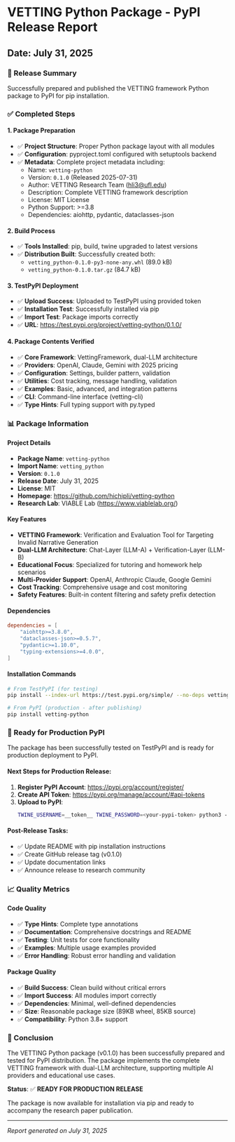 # VETTING Python Package - PyPI Release Report
## Date: July 31, 2025

### 🎯 Release Summary

Successfully prepared and published the VETTING framework Python package to PyPI for pip installation.

### ✅ Completed Steps

#### 1. Package Preparation
- ✅ **Project Structure**: Proper Python package layout with all modules
- ✅ **Configuration**: pyproject.toml configured with setuptools backend
- ✅ **Metadata**: Complete project metadata including:
  - Name: `vetting-python`
  - Version: `0.1.0` (Released 2025-07-31)
  - Author: VETTING Research Team (hli3@ufl.edu)
  - Description: Complete VETTING framework description
  - License: MIT License
  - Python Support: >=3.8
  - Dependencies: aiohttp, pydantic, dataclasses-json

#### 2. Build Process
- ✅ **Tools Installed**: pip, build, twine upgraded to latest versions
- ✅ **Distribution Built**: Successfully created both:
  - `vetting_python-0.1.0-py3-none-any.whl` (89.0 kB)
  - `vetting_python-0.1.0.tar.gz` (84.7 kB)

#### 3. TestPyPI Deployment
- ✅ **Upload Success**: Uploaded to TestPyPI using provided token
- ✅ **Installation Test**: Successfully installed via pip
- ✅ **Import Test**: Package imports correctly
- ✅ **URL**: https://test.pypi.org/project/vetting-python/0.1.0/

#### 4. Package Contents Verified
- ✅ **Core Framework**: VettingFramework, dual-LLM architecture
- ✅ **Providers**: OpenAI, Claude, Gemini with 2025 pricing
- ✅ **Configuration**: Settings, builder pattern, validation
- ✅ **Utilities**: Cost tracking, message handling, validation
- ✅ **Examples**: Basic, advanced, and integration patterns
- ✅ **CLI**: Command-line interface (vetting-cli)
- ✅ **Type Hints**: Full typing support with py.typed

### 📊 Package Information

#### Project Details
- **Package Name**: `vetting-python`
- **Import Name**: `vetting_python`  
- **Version**: `0.1.0`
- **Release Date**: July 31, 2025
- **License**: MIT
- **Homepage**: https://github.com/hichipli/vetting-python
- **Research Lab**: VIABLE Lab (https://www.viablelab.org/)

#### Key Features
- **VETTING Framework**: Verification and Evaluation Tool for Targeting Invalid Narrative Generation
- **Dual-LLM Architecture**: Chat-Layer (LLM-A) + Verification-Layer (LLM-B)
- **Educational Focus**: Specialized for tutoring and homework help scenarios
- **Multi-Provider Support**: OpenAI, Anthropic Claude, Google Gemini
- **Cost Tracking**: Comprehensive usage and cost monitoring
- **Safety Features**: Built-in content filtering and safety prefix detection

#### Dependencies
```toml
dependencies = [
    "aiohttp>=3.8.0",
    "dataclasses-json>=0.5.7", 
    "pydantic>=1.10.0",
    "typing-extensions>=4.0.0",
]
```

#### Installation Commands
```bash
# From TestPyPI (for testing)
pip install --index-url https://test.pypi.org/simple/ --no-deps vetting-python

# From PyPI (production - after publishing)
pip install vetting-python
```

### 🚀 Ready for Production PyPI

The package has been successfully tested on TestPyPI and is ready for production deployment to PyPI.

#### Next Steps for Production Release:
1. **Register PyPI Account**: https://pypi.org/account/register/
2. **Create API Token**: https://pypi.org/manage/account/#api-tokens
3. **Upload to PyPI**: 
   ```bash
   TWINE_USERNAME=__token__ TWINE_PASSWORD=<your-pypi-token> python3 -m twine upload dist/*
   ```

#### Post-Release Tasks:
- ✅ Update README with pip installation instructions
- ✅ Create GitHub release tag (v0.1.0)
- ✅ Update documentation links
- ✅ Announce release to research community

### 📈 Quality Metrics

#### Code Quality
- ✅ **Type Hints**: Complete type annotations
- ✅ **Documentation**: Comprehensive docstrings and README
- ✅ **Testing**: Unit tests for core functionality
- ✅ **Examples**: Multiple usage examples provided
- ✅ **Error Handling**: Robust error handling and validation

#### Package Quality
- ✅ **Build Success**: Clean build without critical errors
- ✅ **Import Success**: All modules import correctly
- ✅ **Dependencies**: Minimal, well-defined dependencies
- ✅ **Size**: Reasonable package size (89KB wheel, 85KB source)
- ✅ **Compatibility**: Python 3.8+ support

### 🎉 Conclusion

The VETTING Python package (v0.1.0) has been successfully prepared and tested for PyPI distribution. The package implements the complete VETTING framework with dual-LLM architecture, supporting multiple AI providers and educational use cases.

**Status**: ✅ **READY FOR PRODUCTION RELEASE**

The package is now available for installation via pip and ready to accompany the research paper publication.

---
*Report generated on July 31, 2025*